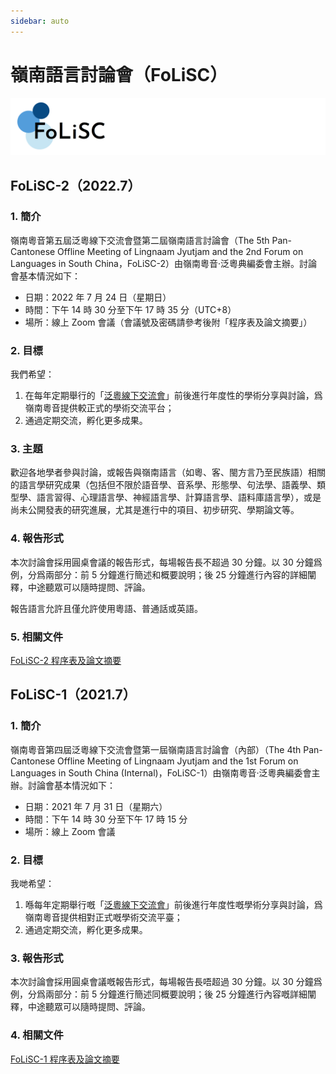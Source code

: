 ```yaml
---
sidebar: auto
---
```


# 嶺南語言討論會（FoLiSC）

![FoLiSC](./folisc_logo.png)

## FoLiSC-2（2022.7）

### 1. 簡介

嶺南粵音第五屆泛粵線下交流會暨第二屆嶺南語言討論會（The 5th Pan-Cantonese Offline Meeting of Lingnaam Jyutjam and the 2nd Forum on Languages in South China，FoLiSC-2）由嶺南粵音·泛粵典編委會主辦。討論會基本情況如下：

- 日期：2022 年 7 月 24 日（星期日）
- 時間：下午 14 時 30 分至下午 17 時 35 分（UTC+8）
- 場所：線上 Zoom 會議（會議號及密碼請參考後附「程序表及論文摘要」）

### 2. 目標

我們希望：

1. 在每年定期舉行的「[泛粵線下交流會](/pan-cantonese-offline-meeting/)」前後進行年度性的學術分享與討論，爲嶺南粵音提供較正式的學術交流平台；
2. 通過定期交流，孵化更多成果。

### 3. 主題

歡迎各地學者參與討論，或報告與嶺南語言（如粵、客、閩方言乃至民族語）相關的語言學研究成果（包括但不限於語音學、音系學、形態學、句法學、語義學、類型學、語言習得、心理語言學、神經語言學、計算語言學、語料庫語言學），或是尚未公開發表的研究進展，尤其是進行中的項目、初步研究、學期論文等。

### 4. 報告形式

本次討論會採用圓桌會議的報告形式，每場報告長不超過 30 分鐘。以 30 分鐘爲例，分爲兩部分：前 5 分鐘進行簡述和概要說明；後 25 分鐘進行內容的詳細闡釋，中途聽眾可以隨時提問、評論。

報告語言允許且僅允許使用粵語、普通話或英語。

### 5. 相關文件

[FoLiSC-2 程序表及論文摘要](https://www.kdocs.cn/l/ckkSaTmWZTCw)

## FoLiSC-1（2021.7）

### 1. 簡介

嶺南粵音第四屆泛粵線下交流會暨第一屆嶺南語言討論會（內部）（The 4th Pan-Cantonese Offline Meeting of Lingnaam Jyutjam and the 1st Forum on Languages in South China (Internal)，FoLiSC-1）由嶺南粵音·泛粵典編委會主辦。討論會基本情況如下：

- 日期：2021 年 7 月 31 日（星期六）
- 時間：下午 14 時 30 分至下午 17 時 15 分
- 場所：線上 Zoom 會議

### 2. 目標

我哋希望：

1. 喺每年定期舉行嘅「[泛粵線下交流會](/pan-cantonese-offline-meeting/)」前後進行年度性嘅學術分享與討論，爲嶺南粵音提供相對正式嘅學術交流平臺；
2. 通過定期交流，孵化更多成果。

### 3. 報告形式

本次討論會採用圓桌會議嘅報告形式，每場報告長唔超過 30 分鐘。以 30 分鐘爲例，分爲兩部分：前 5 分鐘進行簡述同概要說明；後 25 分鐘進行內容嘅詳細闡釋，中途聽眾可以隨時提問、評論。

### 4. 相關文件

[FoLiSC-1 程序表及論文摘要](https://github.com/JyutdictEB/FoLiSC-Docs/raw/main/FoLiSC-1/FoLiSC-1_Program_and_Abstracts.pdf)
